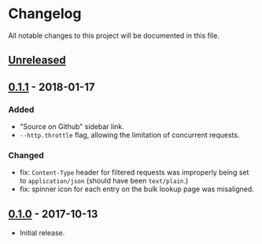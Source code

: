 # Changelog
All notable changes to this project will be documented in this file.

## [Unreleased]

## [0.1.1] - 2018-01-17
### Added
- "Source on Github" sidebar link.
- `--http.throttle` flag, allowing the limitation of concurrent requests.

### Changed
- fix: `Content-Type` header for filtered requests was improperly being set
to `application/json` (should have been `text/plain`.)
- fix: spinner icon for each entry on the bulk lookup page was misaligned.

## [0.1.0] - 2017-10-13

- Initial release.

[Unreleased]: https://github.com/lrstanley/nagios-notify-irc/compare/v0.1.1...HEAD
[0.1.1]: https://github.com/lrstanley/nagios-notify-irc/compare/v0.1.0...v0.1.1
[0.1.0]: https://github.com/lrstanley/geoip/tree/v0.1.0
